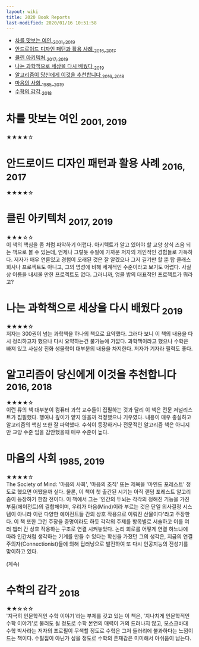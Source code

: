 ```yaml
---
layout: wiki 
title: 2020 Book Reports
last-modified: 2020/01/16 10:51:58
---
```


<!-- TOC -->

- [차를 맛보는 여인 <sub>2001, 2019</sub>](#차를-맛보는-여인-2001-2019)
- [안드로이드 디자인 패턴과 활용 사례 <sub>2016, 2017</sub>](#안드로이드-디자인-패턴과-활용-사례-2016-2017)
- [클린 아키텍처 <sub>2017, 2019</sub>](#클린-아키텍처-2017-2019)
- [나는 과학책으로 세상을 다시 배웠다 <sub>2019</sub>](#나는-과학책으로-세상을-다시-배웠다-2019)
- [알고리즘이 당신에게 이것을 추천합니다 <sub>2016, 2018</sub>](#알고리즘이-당신에게-이것을-추천합니다-2016-2018)
- [마음의 사회 <sub>1985, 2019</sub>](#마음의-사회-1985-2019)
- [수학의 감각 <sub>2018</sub>](#수학의-감각-2018)

<!-- /TOC -->

# 차를 맛보는 여인 <sub>2001, 2019</sub>
★★★★☆  

# 안드로이드 디자인 패턴과 활용 사례 <sub>2016, 2017</sub>
★★★★☆  

# 클린 아키텍처 <sub>2017, 2019</sub>
★★★☆☆  
이 책의 핵심을 좀 처럼 파악하기 어렵다. 아키텍트가 알고 있어야 할 교양 상식 즈음 되는 책으로 볼 수 있는데, 언제나 그렇듯 수필에 가까운 저자의 개인적인 경험들로 가득하다. 저자가 매우 연륜있고 경험이 오래된 것은 잘 알겠으나 그저 길기만 할 뿐 탑 클래스 회사나 프로젝트도 아니고, 그의 명성에 비해 세계적인 수준이라고 보기도 어렵다. 사실상 이름을 내세울 만한 프로젝트도 없다. 그러니까, 엉클 밥의 대표적인 프로젝트가 뭐라고?

# 나는 과학책으로 세상을 다시 배웠다 <sub>2019</sub>
★★★★☆  
저자는 300권이 넘는 과학책을 하나의 책으로 요약했다. 그러다 보니 이 책의 내용을 다시 정리하고자 했으나 다시 요약하는건 불가능에 가깝다. 과학책이라고 했으나 수학은 빠져 있고 사실상 진화 생물학이 대부분의 내용을 차지한다. 저자가 기자라 필력도 좋다.

# 알고리즘이 당신에게 이것을 추천합니다 <sub>2016, 2018</sub>
★★★★☆  
이런 류의 책 대부분이 컴퓨터 과학 교수들이 집필하는 것과 달리 이 책은 전문 저널리스트가 집필했다. 행여나 깊이가 얕지 않을까 걱정했으나 기우였다. 내용이 매우 충실하고 알고리즘의 핵심 또한 잘 파악했다. 수식이 등장하거나 전문적인 알고리즘 책은 아니지만 교양 수준 임을 감안했을때 매우 수준이 높다.

# 마음의 사회 <sub>1985, 2019</sub>
★★★★☆  
The Society of Mind: '마음의 사회', '마음의 조직' 또는 제목을 '마인드 포레스트' 정도로 했으면 어땠을까 싶다. 물론, 이 책이 첫 출간된 시기는 아직 랜덤 포레스트 알고리즘이 등장하기 한참 전이다. 이 책에서 그는 '인간의 두뇌는 각각의 정해진 기능을 가진 부품(에이전트)의 결합체이며, 우리가 마음(Mind)이라 부르는 것은 단일 의사결정 시스템이 아니라 이런 다양한 에이전트들 간의 상호 작용으로 이뤄진 산물이다'라고 주장한다. 이 책 또한 그런 주장을 증명이라도 하듯 각각의 주제를 항목별로 서술하고 이를 여러 챕터 간 상호 작용하는 구조로 연결 시켜놓았다. 논리 회로를 어떻게 연결 하느냐에 따라 인간처럼 생각하는 기계를 만들 수 있다는 확신을 가졌던 그의 생각은, 지금의 연결주의자(Connectionist)들에 의해 딥러닝으로 발전하여 또 다시 인공지능의 전성기를 맞이하고 있다.

(계속)

# 수학의 감각 <sub>2018</sub>
★★☆☆☆  
'지극히 인문학적인 수학 이야기'라는 부제를 갖고 있는 이 책은, '지나치게 인문학적인 수학 이야기'로 불러도 될 정도로 수학 본연의 매력이 거의 드러나지 않고, 모스크바대 수학 박사라는 저자의 프로필이 무색할 정도로 수학은 그저 들러리에 불과하다는 느낌이 드는 책이다. 수필집이 아닌가 싶을 정도로 수학의 존재감은 미미해서 아쉬움이 남는다.
